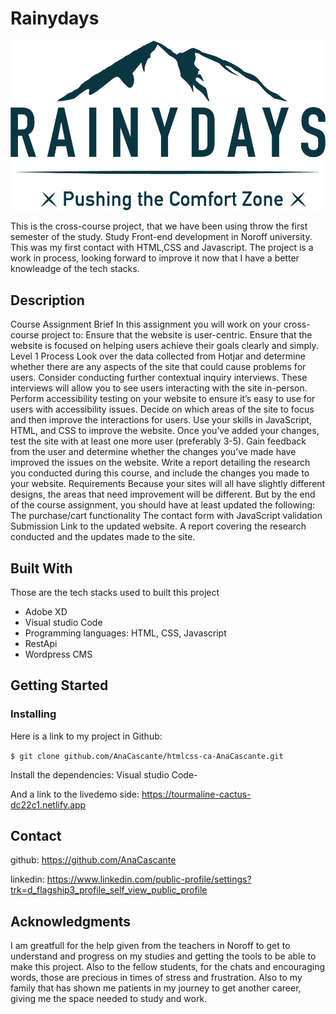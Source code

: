 
# Rainydays 

![Alt text](<images/RainyDays_Logo white.png>)

This is the cross-course project, that we have been using throw the first semester of the study. Study Front-end development in Noroff university. This was my first contact with HTML,CSS and Javascript. The project is a work in process, looking forward to improve it now that I have a better knowleadge of the tech stacks. 

## Description

Course Assignment
Brief
In this assignment you will work on your cross-course project to:
Ensure that the website is user-centric.
Ensure that the website is focused on helping users achieve their goals clearly and simply.
Level 1 Process
Look over the data collected from Hotjar and determine whether there are any aspects of the site that could cause problems for users. Consider conducting further contextual inquiry interviews. These interviews will allow you to see users interacting with the site in-person.
Perform accessibility testing on your website to ensure it’s easy to use for users with accessibility issues.
Decide on which areas of the site to focus and then improve the interactions for users.
Use your skills in JavaScript, HTML, and CSS to improve the website.
Once you’ve added your changes, test the site with at least one more user (preferably 3-5). Gain feedback from the user and determine whether the changes you’ve made have improved the issues on the website.
Write a report detailing the research you conducted during this course, and include the changes you made to your website.
Requirements
Because your sites will all have slightly different designs, the areas that need improvement will be different. But by the end of the course assignment, you should have at least updated the following:
The purchase/cart functionality
The contact form with JavaScript validation
Submission
Link to the updated website.
A report covering the research conducted and the updates made to the site.

## Built With

Those are the tech stacks used to built this project 

- Adobe XD
- Visual studio Code
- Programming languages: HTML, CSS, Javascript
- RestApi
- Wordpress CMS

## Getting Started


### Installing


Here is a link to my project in Github: 

```$ git clone github.com/AnaCascante/htmlcss-ca-AnaCascante.git```

Install the dependencies:
Visual studio Code- 

And a link to the livedemo side: https://tourmaline-cactus-dc22c1.netlify.app


## Contact

github: https://github.com/AnaCascante

linkedin: https://www.linkedin.com/public-profile/settings?trk=d_flagship3_profile_self_view_public_profile


## Acknowledgments

I am greatfull for the help given from the teachers in Noroff to get to understand and progress on my studies and getting the tools to be able to make this project. Also to the fellow students, for the chats and encouraging words, those are precious in times of stress and frustration. Also to my family that has shown me patients in my journey to get another career, giving me the space needed to study and work.



